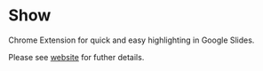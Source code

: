 # Show
Chrome Extension for quick and easy highlighting in Google Slides.

Please see [website](https://educ.io/extensions/show) for futher details.